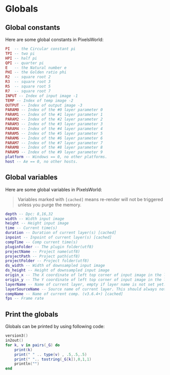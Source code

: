 # Globals

## Global constants

Here are some global constants in PixelsWorld: 

```lua:const.lua
PI  -- the Circular constant pi
TPI -- two pi
HPI -- half pi
QPI -- quarter pi
E   -- the Natural number e
PHI -- the Golden ratio phi
R2  -- square root 2
R3  -- square root 3
R5  -- square root 5
R7  -- square root 7
INPUT -- Index of input image -1
TEMP -- Index of temp image -2
OUTPUT -- Index of output image -3
PARAM0 -- Index of the #0 layer parameter 0
PARAM1 -- Index of the #1 layer parameter 1
PARAM2 -- Index of the #2 layer parameter 2
PARAM3 -- Index of the #3 layer parameter 3
PARAM4 -- Index of the #4 layer parameter 4
PARAM5 -- Index of the #5 layer parameter 5
PARAM6 -- Index of the #6 layer parameter 6
PARAM7 -- Index of the #7 layer parameter 7
PARAM8 -- Index of the #8 layer parameter 8
PARAM9 -- Index of the #9 layer parameter 9
platform -- Windows == 0, no other platforms. 
host -- Ae == 0, no other hosts. 
```

## Global variables

Here are some global variables in PixelsWorld: 

> Variables marked with `[cached]` means re-render will not be triggered unless you purge the memory. 

```lua:globalvars.lua
depth -- Dpc: 8,16,32
width -- Width input image
height -- Height input image
time -- Current time(s)
duration -- Duration of current layer(s) [cached]
inpoint -- Inpoint of current layer(s) [cached]
compTime -- Comp current time(s)
pluginFolder -- The plugin folder(utf8)
projectName -- Project name(utf8)
projectPath -- Project path(utf8)
projectFolder -- Project folder(utf8)
ds_width -- Width of downsampled input image
ds_height -- Height of downsampled input image
origin_x -- The X coordinate of left top corner of input image in the layer coordinate. 
origin_y -- The Y coordinate of left top corner of input image in the layer coordinate. 
layerName -- Name of current layer, empty if layer name is not set yet. (v3.6.4+) [cached]
layerSourceName -- Source name of current layer. This should always not be empty. (v3.6.4+) [cached]
compName -- Name of current comp. (v3.6.4+) [cached]
fps -- Frame rate
```

## Print the globals 

Globals can be printed by using following code: 

```lua:printGlobals.lua
version3()
in2out()
for k, v in pairs(_G) do
    print(k)
    print(" " .. type(v) , .5,.5,.5)
    print(" ".. tostring(_G[k]),0,1,1)
    println("")
end
```